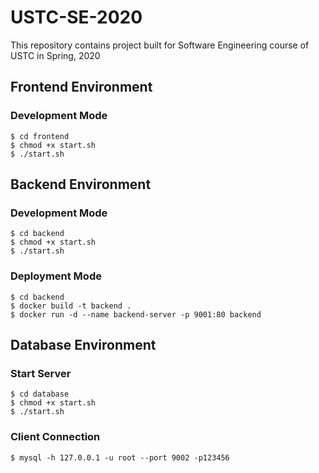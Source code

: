 # USTC-SE-2020
This repository contains project built for Software Engineering course of USTC in Spring, 2020

## Frontend Environment

### Development Mode

```shell
$ cd frontend
$ chmod +x start.sh
$ ./start.sh
```

## Backend Environment

### Development Mode

```shell
$ cd backend
$ chmod +x start.sh
$ ./start.sh
```

### Deployment Mode
```shell
$ cd backend
$ docker build -t backend .
$ docker run -d --name backend-server -p 9001:80 backend
```

## Database Environment

### Start Server

```shell
$ cd database
$ chmod +x start.sh
$ ./start.sh
```

### Client Connection

```shell
$ mysql -h 127.0.0.1 -u root --port 9002 -p123456
```
